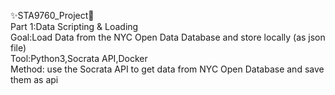  
:sparkles:STA9760_Project:camel: 
<br />Part 1:Data Scripting & Loading
<br />Goal:Load Data from the NYC Open Data Database and store locally (as json file)
<br />Tool:Python3,Socrata API,Docker
<br />Method: use the Socrata API to get data from NYC Open Database and save them as api
